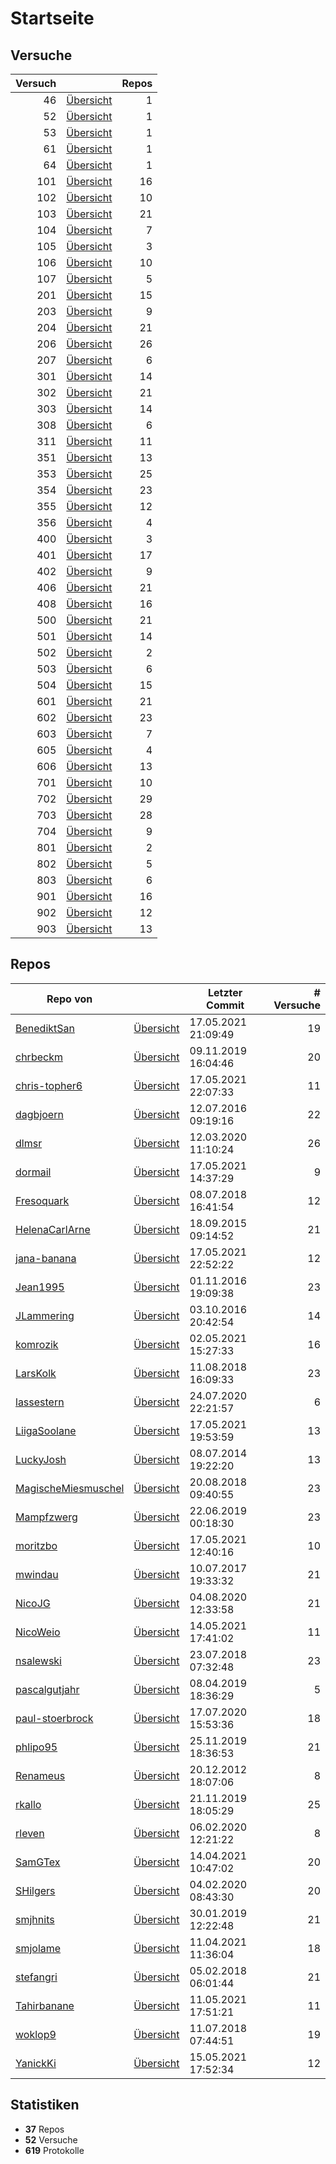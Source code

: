 # Startseite

## Versuche

|Versuch|                        |Repos|
|------:|------------------------|----:|
|     46|[Übersicht](versuch/46) |    1|
|     52|[Übersicht](versuch/52) |    1|
|     53|[Übersicht](versuch/53) |    1|
|     61|[Übersicht](versuch/61) |    1|
|     64|[Übersicht](versuch/64) |    1|
|    101|[Übersicht](versuch/101)|   16|
|    102|[Übersicht](versuch/102)|   10|
|    103|[Übersicht](versuch/103)|   21|
|    104|[Übersicht](versuch/104)|    7|
|    105|[Übersicht](versuch/105)|    3|
|    106|[Übersicht](versuch/106)|   10|
|    107|[Übersicht](versuch/107)|    5|
|    201|[Übersicht](versuch/201)|   15|
|    203|[Übersicht](versuch/203)|    9|
|    204|[Übersicht](versuch/204)|   21|
|    206|[Übersicht](versuch/206)|   26|
|    207|[Übersicht](versuch/207)|    6|
|    301|[Übersicht](versuch/301)|   14|
|    302|[Übersicht](versuch/302)|   21|
|    303|[Übersicht](versuch/303)|   14|
|    308|[Übersicht](versuch/308)|    6|
|    311|[Übersicht](versuch/311)|   11|
|    351|[Übersicht](versuch/351)|   13|
|    353|[Übersicht](versuch/353)|   25|
|    354|[Übersicht](versuch/354)|   23|
|    355|[Übersicht](versuch/355)|   12|
|    356|[Übersicht](versuch/356)|    4|
|    400|[Übersicht](versuch/400)|    3|
|    401|[Übersicht](versuch/401)|   17|
|    402|[Übersicht](versuch/402)|    9|
|    406|[Übersicht](versuch/406)|   21|
|    408|[Übersicht](versuch/408)|   16|
|    500|[Übersicht](versuch/500)|   21|
|    501|[Übersicht](versuch/501)|   14|
|    502|[Übersicht](versuch/502)|    2|
|    503|[Übersicht](versuch/503)|    6|
|    504|[Übersicht](versuch/504)|   15|
|    601|[Übersicht](versuch/601)|   21|
|    602|[Übersicht](versuch/602)|   23|
|    603|[Übersicht](versuch/603)|    7|
|    605|[Übersicht](versuch/605)|    4|
|    606|[Übersicht](versuch/606)|   13|
|    701|[Übersicht](versuch/701)|   10|
|    702|[Übersicht](versuch/702)|   29|
|    703|[Übersicht](versuch/703)|   28|
|    704|[Übersicht](versuch/704)|    9|
|    801|[Übersicht](versuch/801)|    2|
|    802|[Übersicht](versuch/802)|    5|
|    803|[Übersicht](versuch/803)|    6|
|    901|[Übersicht](versuch/901)|   16|
|    902|[Übersicht](versuch/902)|   12|
|    903|[Übersicht](versuch/903)|   13|


## Repos

|                                    Repo von                                    |                                     |  Letzter Commit   |# Versuche|
|--------------------------------------------------------------------------------|-------------------------------------|-------------------|---------:|
|[BenediktSan](https://github.com/BenediktSan/AnfaengerPraktikum2020)            |[Übersicht](repo/BenediktSan)        |17.05.2021 21:09:49|        19|
|[chrbeckm](https://github.com/chrbeckm/anfaenger-praktikum)                     |[Übersicht](repo/chrbeckm)           |09.11.2019 16:04:46|        20|
|[chris-topher6](https://github.com/chris-topher6/Anfaenger-Praktikum)           |[Übersicht](repo/chris-topher6)      |17.05.2021 22:07:33|        11|
|[dagbjoern](https://github.com/dagbjoern/AP-Physik)                             |[Übersicht](repo/dagbjoern)          |12.07.2016 09:19:16|        22|
|[dlmsr](https://github.com/dlmsr/praktikum)                                     |[Übersicht](repo/dlmsr)              |12.03.2020 11:10:24|        26|
|[dormail](https://github.com/dormail/ap)                                        |[Übersicht](repo/dormail)            |17.05.2021 14:37:29|         9|
|[Fresoquark](https://github.com/Fresoquark/Anfaengerpraktikum)                  |[Übersicht](repo/Fresoquark)         |08.07.2018 16:41:54|        12|
|[HelenaCarlArne](https://github.com/HelenaCarlArne/ProtokolleAP)                |[Übersicht](repo/HelenaCarlArne)     |18.09.2015 09:14:52|        21|
|[jana-banana](https://github.com/jana-banana/AP-2020)                           |[Übersicht](repo/jana-banana)        |17.05.2021 22:52:22|        12|
|[Jean1995](https://github.com/Jean1995/Praktikum)                               |[Übersicht](repo/Jean1995)           |01.11.2016 19:09:38|        23|
|[JLammering](https://github.com/JLammering/Physikalisches-Praktikum)            |[Übersicht](repo/JLammering)         |03.10.2016 20:42:54|        14|
|[komrozik](https://github.com/komrozik/AP2019)                                  |[Übersicht](repo/komrozik)           |02.05.2021 15:27:33|        16|
|[LarsKolk](https://github.com/LarsKolk/Anfaengerpraktikum)                      |[Übersicht](repo/LarsKolk)           |11.08.2018 16:09:33|        23|
|[lassestern](https://github.com/lassestern/praktikum-david-lasse)               |[Übersicht](repo/lassestern)         |24.07.2020 22:21:57|         6|
|[LiigaSoolane](https://github.com/LiigaSoolane/Paktikum-mit-dem-Teufel)         |[Übersicht](repo/LiigaSoolane)       |17.05.2021 19:53:59|        13|
|[LuckyJosh](https://github.com/LuckyJosh/APPhysik)                              |[Übersicht](repo/LuckyJosh)          |08.07.2014 19:22:20|        13|
|[MagischeMiesmuschel](https://github.com/MagischeMiesmuschel/AnfaengerPraktikum)|[Übersicht](repo/MagischeMiesmuschel)|20.08.2018 09:40:55|        23|
|[Mampfzwerg](https://github.com/Mampfzwerg/Praktikum)                           |[Übersicht](repo/Mampfzwerg)         |22.06.2019 00:18:30|        23|
|[moritzbo](https://github.com/moritzbo/anfaenger_praktikum)                     |[Übersicht](repo/moritzbo)           |17.05.2021 12:40:16|        10|
|[mwindau](https://github.com/mwindau/praktikum)                                 |[Übersicht](repo/mwindau)            |10.07.2017 19:33:32|        21|
|[NicoJG](https://github.com/NicoJG/Anfaengerpraktikum)                          |[Übersicht](repo/NicoJG)             |04.08.2020 12:33:58|        21|
|[NicoWeio](https://github.com/NicoWeio/AP)                                      |[Übersicht](repo/NicoWeio)           |14.05.2021 17:41:02|        11|
|[nsalewski](https://github.com/nsalewski/laboratory)                            |[Übersicht](repo/nsalewski)          |23.07.2018 07:32:48|        23|
|[pascalgutjahr](https://github.com/pascalgutjahr/Praktikum-1)                   |[Übersicht](repo/pascalgutjahr)      |08.04.2019 18:36:29|         5|
|[paul-stoerbrock](https://github.com/paul-stoerbrock/Praktikum)                 |[Übersicht](repo/paul-stoerbrock)    |17.07.2020 15:53:36|        18|
|[phlipo95](https://github.com/phlipo95/AP-Praktikum)                            |[Übersicht](repo/phlipo95)           |25.11.2019 18:36:53|        21|
|[Renameus](https://github.com/Renameus/PhysikPraktikum1)                        |[Übersicht](repo/Renameus)           |20.12.2012 18:07:06|         8|
|[rkallo](https://github.com/rkallo/APWS1718)                                    |[Übersicht](repo/rkallo)             |21.11.2019 18:05:29|        25|
|[rleven](https://github.com/rleven/richard_joell_Praktikum)                     |[Übersicht](repo/rleven)             |06.02.2020 12:21:22|         8|
|[SamGTex](https://github.com/SamGTex/Physik_Praktikum_Samuel_Max)               |[Übersicht](repo/SamGTex)            |14.04.2021 10:47:02|        20|
|[SHilgers](https://github.com/SHilgers/Praktikum2)                              |[Übersicht](repo/SHilgers)           |04.02.2020 08:43:30|        20|
|[smjhnits](https://github.com/smjhnits/Praktikum_TU_D_16-17)                    |[Übersicht](repo/smjhnits)           |30.01.2019 12:22:48|        21|
|[smjolame](https://github.com/smjolame/Praktikum_1)                             |[Übersicht](repo/smjolame)           |11.04.2021 11:36:04|        18|
|[stefangri](https://github.com/stefangri/s_s_productions)                       |[Übersicht](repo/stefangri)          |05.02.2018 06:01:44|        21|
|[Tahirbanane](https://github.com/Tahirbanane/AP)                                |[Übersicht](repo/Tahirbanane)        |11.05.2021 17:51:21|        11|
|[woklop9](https://github.com/woklop9/Anfaengerpraktikum)                        |[Übersicht](repo/woklop9)            |11.07.2018 07:44:51|        19|
|[YanickKi](https://github.com/YanickKi/AP_T_Y)                                  |[Übersicht](repo/YanickKi)           |15.05.2021 17:52:34|        12|


## Statistiken
- **37** Repos
- **52** Versuche
- **619** Protokolle

